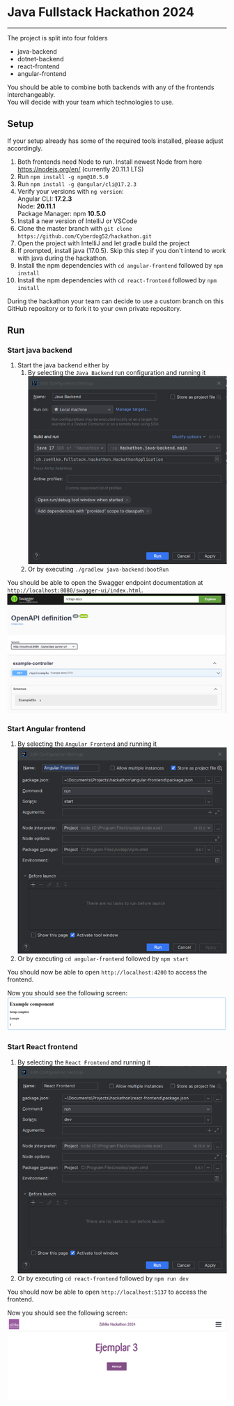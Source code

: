 # Java Fullstack Hackathon 2024

---

The project is split into four folders

- java-backend
- dotnet-backend
- react-frontend
- angular-frontend

You should be able to combine both backends with any of the frontends interchangeably. \
You will decide with your team which technologies to use.

## Setup

If your setup already has some of the required tools installed, please adjust accordingly.

1. Both frontends need Node to run. Install newest Node from here https://nodejs.org/en/ (currently 20.11.1 LTS)
2. Run `npm install -g npm@10.5.0`
3. Run `npm install -g @angular/cli@17.2.3`
4. Verify your versions with `ng version`:  
   Angular CLI: **17.2.3** \
   Node: **20.11.1** \
   Package Manager: npm **10.5.0**
4. Install a new version of IntelliJ or VSCode
5. Clone the master branch with `git clone https://github.com/Cyberdog52/hackathon.git`
6. Open the project with IntelliJ and let gradle build the project
7. If prompted, install java (17.0.5). Skip this step if you don't intend to work with java during the hackathon.
8. Install the npm dependencies with `cd angular-frontend` followed by `npm install`
9. Install the npm dependencies with `cd react-frontend` followed by `npm install`

During the hackathon your team can decide to use a custom branch on this GitHub repository or to fork it to your own
private repository.

## Run

### Start java backend

1. Start the java backend either by
    1. By selecting the `Java Backend` run configuration and running it
       ![runconfig-springboot.png](doc/runconfig-springboot.png)
    2. Or by executing `./gradlew java-backend:bootRun`

You should be able to open the Swagger endpoint documentation at `http://localhost:8080/swagger-ui/index.html`.
![swagger.png](doc/swagger.png)

### Start Angular frontend

1. By selecting the `Angular Frontend` and running it
   ![runconfig-npm.png](doc/runconfig-angular.png)
2. Or by executing `cd angular-frontend` followed by `npm start`

You should now be able to open `http://localhost:4200` to access the frontend.

Now you should see the following screen:
![setup-complete-with-example-component.png](doc/angular-setup-complete.png)

### Start React frontend

1. By selecting the `React Frontend` and running it
   ![runconfig-react.png](doc/runconfig-react.png)
2. Or by executing `cd react-frontend` followed by `npm run dev`

You should now be able to open `http://localhost:5137` to access the frontend.

Now you should see the following screen:
![setup-complete-with-example-component.png](doc/react-setup-complete.png)

